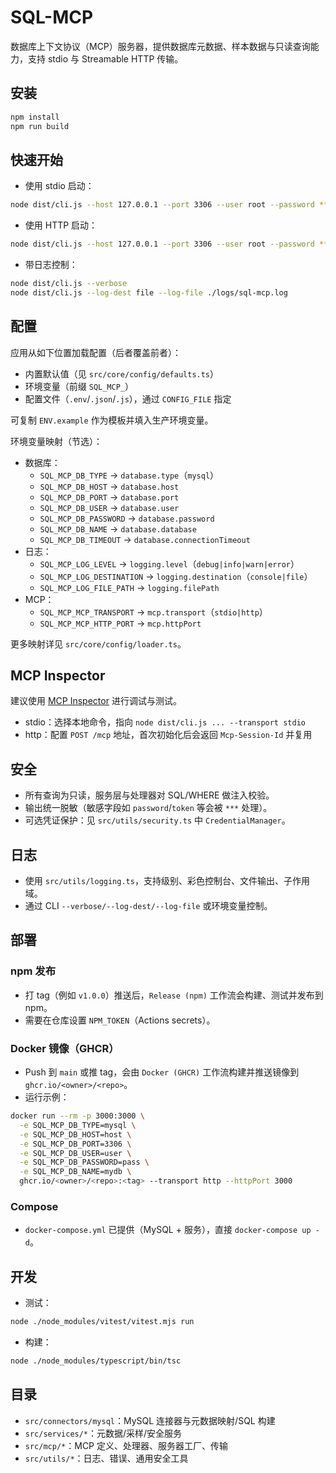 # SQL-MCP

数据库上下文协议（MCP）服务器，提供数据库元数据、样本数据与只读查询能力，支持 stdio 与 Streamable HTTP 传输。

## 安装

```bash
npm install
npm run build
```

## 快速开始

- 使用 stdio 启动：

```bash
node dist/cli.js --host 127.0.0.1 --port 3306 --user root --password ****** --database mydb --type mysql --transport stdio
```

- 使用 HTTP 启动：

```bash
node dist/cli.js --host 127.0.0.1 --port 3306 --user root --password ****** --database mydb --type mysql --transport http --httpPort 3000
```

- 带日志控制：

```bash
node dist/cli.js --verbose
node dist/cli.js --log-dest file --log-file ./logs/sql-mcp.log
```

## 配置

应用从如下位置加载配置（后者覆盖前者）：
- 内置默认值（见 `src/core/config/defaults.ts`）
- 环境变量（前缀 `SQL_MCP_`）
- 配置文件（`.env`/`.json`/`.js`），通过 `CONFIG_FILE` 指定

可复制 `ENV.example` 作为模板并填入生产环境变量。

环境变量映射（节选）：
- 数据库：
  - `SQL_MCP_DB_TYPE` → `database.type`（`mysql`）
  - `SQL_MCP_DB_HOST` → `database.host`
  - `SQL_MCP_DB_PORT` → `database.port`
  - `SQL_MCP_DB_USER` → `database.user`
  - `SQL_MCP_DB_PASSWORD` → `database.password`
  - `SQL_MCP_DB_NAME` → `database.database`
  - `SQL_MCP_DB_TIMEOUT` → `database.connectionTimeout`
- 日志：
  - `SQL_MCP_LOG_LEVEL` → `logging.level`（`debug|info|warn|error`）
  - `SQL_MCP_LOG_DESTINATION` → `logging.destination`（`console|file`）
  - `SQL_MCP_LOG_FILE_PATH` → `logging.filePath`
- MCP：
  - `SQL_MCP_MCP_TRANSPORT` → `mcp.transport`（`stdio|http`）
  - `SQL_MCP_MCP_HTTP_PORT` → `mcp.httpPort`

更多映射详见 `src/core/config/loader.ts`。

## MCP Inspector

建议使用 [MCP Inspector](https://github.com/modelcontextprotocol/inspector) 进行调试与测试。
- stdio：选择本地命令，指向 `node dist/cli.js ... --transport stdio`
- http：配置 `POST /mcp` 地址，首次初始化后会返回 `Mcp-Session-Id` 并复用

## 安全

- 所有查询为只读，服务层与处理器对 SQL/WHERE 做注入校验。
- 输出统一脱敏（敏感字段如 `password`/`token` 等会被 `***` 处理）。
- 可选凭证保护：见 `src/utils/security.ts` 中 `CredentialManager`。

## 日志

- 使用 `src/utils/logging.ts`，支持级别、彩色控制台、文件输出、子作用域。
- 通过 CLI `--verbose/--log-dest/--log-file` 或环境变量控制。

## 部署

### npm 发布
- 打 tag（例如 `v1.0.0`）推送后，`Release (npm)` 工作流会构建、测试并发布到 npm。
- 需要在仓库设置 `NPM_TOKEN`（Actions secrets）。

### Docker 镜像（GHCR）
- Push 到 `main` 或推 tag，会由 `Docker (GHCR)` 工作流构建并推送镜像到 `ghcr.io/<owner>/<repo>`。
- 运行示例：
```bash
docker run --rm -p 3000:3000 \
  -e SQL_MCP_DB_TYPE=mysql \
  -e SQL_MCP_DB_HOST=host \
  -e SQL_MCP_DB_PORT=3306 \
  -e SQL_MCP_DB_USER=user \
  -e SQL_MCP_DB_PASSWORD=pass \
  -e SQL_MCP_DB_NAME=mydb \
  ghcr.io/<owner>/<repo>:<tag> --transport http --httpPort 3000
```

### Compose
- `docker-compose.yml` 已提供（MySQL + 服务），直接 `docker-compose up -d`。

## 开发

- 测试：
```bash
node ./node_modules/vitest/vitest.mjs run
```
- 构建：
```bash
node ./node_modules/typescript/bin/tsc
```

## 目录
- `src/connectors/mysql`：MySQL 连接器与元数据映射/SQL 构建
- `src/services/*`：元数据/采样/安全服务
- `src/mcp/*`：MCP 定义、处理器、服务器工厂、传输
- `src/utils/*`：日志、错误、通用安全工具 